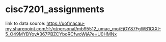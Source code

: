 # cisc7201_assignments

link to data source: https://uofmacau-my.sharepoint.com/:f:/g/personal/mb95512_umac_mo/EjOY87FgWB1CtXI-5_O49MYBYoyA367PBZCYboRCfwoWjA?e=U0HMNx